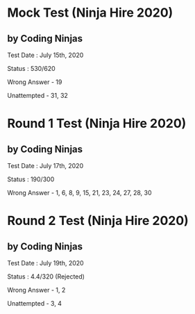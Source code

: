 # Mock Test (Ninja Hire 2020)
## by Coding Ninjas

Test Date : July 15th, 2020

Status : 530/620

Wrong Answer - 19

Unattempted - 31, 32

# Round 1 Test (Ninja Hire 2020)
## by Coding Ninjas

Test Date : July 17th, 2020

Status : 190/300

Wrong Answer - 1, 6, 8, 9, 15, 21, 23, 24, 27, 28, 30

# Round 2 Test (Ninja Hire 2020)
## by Coding Ninjas

Test Date : July 19th, 2020

Status : 4.4/320 (Rejected)

Wrong Answer - 1, 2

Unattempted - 3, 4